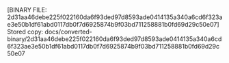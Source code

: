 [BINARY FILE: 2d31aa46debe225f022160da6f93ded97d8593ade0414135a340a6cd6f323ae3e50b1df61abd0117db0f7d6925874b9f03bd711258881b0fd69d29c50e07]
Stored copy: docs/converted-binary/2d31aa46debe225f022160da6f93ded97d8593ade0414135a340a6cd6f323ae3e50b1df61abd0117db0f7d6925874b9f03bd711258881b0fd69d29c50e07
